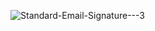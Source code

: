 ![Standard-Email-Signature---3](https://github.com/user-attachments/assets/39c5018c-8ad5-46cf-b48f-1a6720f7d127)

